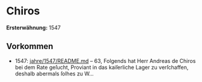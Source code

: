 # Chiros

**Ersterwähnung:** 1547

## Vorkommen
- 1547: [jahre/1547/README.md](../jahre/1547/README.md) – 63, Folgends hat Herr Andreas de Chiros bei
dem Rate geſucht, Proviant in das kaiſerliche Lager zu
verſchaffen, deshalb abermals ſolhes zu W...
